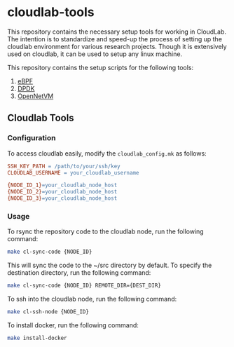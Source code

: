 # cloudlab-tools

This repository contains the necessary setup tools for working in CloudLab. The intention is to standardize and speed-up the process of setting up the cloudlab environment for various research projects. Though it is extensively used on cloudlab, it can be used to setup any linux machine. 

This repository contains the setup scripts for the following tools: 
1. [eBPF](tools/ebpf/README.md)
2. [DPDK](tools/dpdk/README.md)
3. [OpenNetVM](tools/onvm/README.md)


## Cloudlab Tools

### Configuration

To access cloudlab easily, modify the `cloudlab_config.mk` as follows: 

```Makefile
SSH_KEY_PATH = /path/to/your/ssh/key
CLOUDLAB_USERNAME = your_cloudlab_username

{NODE_ID_1}=your_cloudlab_node_host
{NODE_ID_2}=your_cloudlab_node_host
{NODE_ID_3}=your_cloudlab_node_host
```

### Usage 

To rsync the repository code to the cloudlab node, run the following command: 

```bash
make cl-sync-code {NODE_ID}
```

This will sync the code to the ~/src directory by default. To specify the destination directory, run the following command: 

```bash
make cl-sync-code {NODE_ID} REMOTE_DIR={DEST_DIR}
```

To ssh into the cloudlab node, run the following command: 

```bash
make cl-ssh-node {NODE_ID}
```

To install docker, run the following command: 

```bash
make install-docker
```